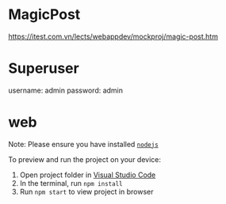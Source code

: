 
  # MagicPost
https://itest.com.vn/lects/webappdev/mockproj/magic-post.htm

  # Superuser
  username: admin
  password: admin

  # web

  Note: Please ensure you have installed <code><a href="https://nodejs.org/en/download/">nodejs</a></code>

  To preview and run the project on your device:
  1) Open project folder in <a href="https://code.visualstudio.com/download">Visual Studio Code</a>
  2) In the terminal, run `npm install`
  3) Run `npm start` to view project in browser
  
